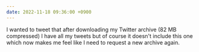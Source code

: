```yaml
---
date: 2022-11-18 09:36:00 +0900
---
```


I wanted to tweet that after downloading my Twitter archive (82 MB compressed) I have all my tweets but of course it doesn't include this one which now makes me feel like I need to request a new archive again.
